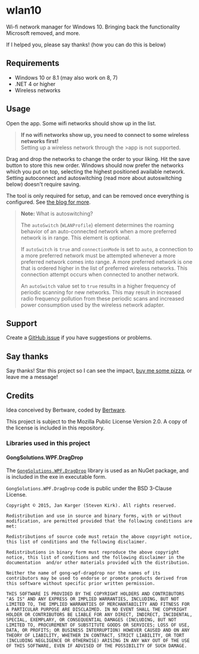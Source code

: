 # wlan10

Wi-fi network manager for Windows 10. Bringing back the functionality Microsoft removed, and more.

If I helped you, please say thanks! (how you can do this is below)

## Requirements

* Windows 10 or 8.1 (may also work on 8, 7)
* .NET 4 or higher
* Wireless networks

## Usage

Open the app. Some wifi networks should show up in the list.

> **If no wifi networks show up, you need to connect to some wireless networks first!**  
> Setting up a wireless network through the >app is not supported.

Drag and drop the networks to change the order to your liking. Hit the save button to store this new order. Windows should now prefer the networks which you put on top, selecting the highest positioned available network. Setting autoconnect and autoswitching (read more about autoswitching below) doesn't require saving.  

The tool is only required for setup, and can be removed once everything is configured. See [the blog for more](http://blog.bertware.net/2016/07/set-windows-network-priority-wlan10/).

> **Note:** What is autoswitching?
>
> The `autoSwitch` (`WLANProfile`) element determines the roaming behavior of an auto-connected network when a more preferred network is in range. This element is optional.
>
> If `autoSwitch` is `true` and `connectionMode` is set to `auto`, a connection to a more preferred network must be attempted whenever a more preferred network comes into range. A more preferred network is one that is ordered higher in the list of preferred wireless networks. This connection attempt occurs when connected to another network.
>
> An `autoSwitch` value set to `true` results in a higher frequency of periodic scanning for new networks. This may result in increased radio frequency pollution from these periodic scans and increased power consumption used by the wireless network adapter.

## Support

Create a [GitHub issue](https://github.com/Bertware/wlan10/issues) if you have suggestions or problems.

## Say thanks

Say thanks! Star this project so I can see the impact, [buy me some pizza](https://www.paypal.com/cgi-bin/webscr?cmd=_s-xclick&hosted_button_id=K4856LBVQZ25L), or leave me a message!

## Credits

Idea conceived by Bertware, coded by [Bertware](http://www.bertware.net).

This project is subject to the Mozilla Public License Version 2.0. A copy of the license is included in this repository.

### Libraries used in this project
#### GongSolutions.WPF.DragDrop

The [`GongSolutions.WPF.DragDrop`](https://github.com/punker76/gong-wpf-dragdrop) library is used as an NuGet package, and is included in the exe in executable form.

`GongSolutions.WPF.DragDrop` code is public under the BSD 3-Clause License.

    Copyright © 2015, Jan Karger (Steven Kirk). All rights reserved.

    Redistribution and use in source and binary forms, with or without modification, are permitted provided that the following conditions are met:

    Redistributions of source code must retain the above copyright notice, this list of conditions and the following disclaimer.

    Redistributions in binary form must reproduce the above copyright notice, this list of conditions and the following disclaimer in the documentation  and/or other materials provided with the distribution.

    Neither the name of gong-wpf-dragdrop nor the names of its contributors may be used to endorse or promote products derived from this software without specific prior written permission.

    THIS SOFTWARE IS PROVIDED BY THE COPYRIGHT HOLDERS AND CONTRIBUTORS "AS IS" AND ANY EXPRESS OR IMPLIED WARRANTIES, INCLUDING, BUT NOT LIMITED TO, THE IMPLIED WARRANTIES OF MERCHANTABILITY AND FITNESS FOR A PARTICULAR PURPOSE ARE DISCLAIMED. IN NO EVENT SHALL THE COPYRIGHT HOLDER OR CONTRIBUTORS BE LIABLE FOR ANY DIRECT, INDIRECT, INCIDENTAL, SPECIAL, EXEMPLARY, OR CONSEQUENTIAL DAMAGES (INCLUDING, BUT NOT LIMITED TO, PROCUREMENT OF SUBSTITUTE GOODS OR SERVICES; LOSS OF USE, DATA, OR PROFITS; OR BUSINESS INTERRUPTION) HOWEVER CAUSED AND ON ANY THEORY OF LIABILITY, WHETHER IN CONTRACT, STRICT LIABILITY, OR TORT (INCLUDING NEGLIGENCE OR OTHERWISE) ARISING IN ANY WAY OUT OF THE USE OF THIS SOFTWARE, EVEN IF ADVISED OF THE POSSIBILITY OF SUCH DAMAGE.
